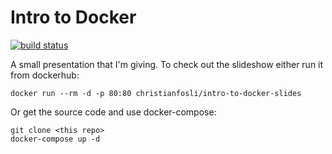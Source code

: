# Intro to Docker

[![build status](https://img.shields.io/docker/cloud/build/christianfosli/intro-to-docker-slides)](https://hub.docker.com/repository/docker/christianfosli/intro-to-docker-slides)

A small presentation that I'm giving.
To check out the slideshow either run it from dockerhub:

```console
docker run --rm -d -p 80:80 christianfosli/intro-to-docker-slides
```

Or get the source code and use docker-compose:

```console
git clone <this repo>
docker-compose up -d
```
